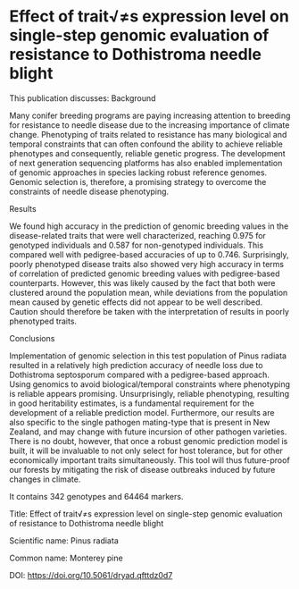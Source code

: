# Effect of trait√≠s expression level on single-step genomic evaluation of resistance to Dothistroma needle blight

This publication discusses: Background

Many conifer breeding programs are paying increasing attention to breeding for resistance to needle disease due to the increasing importance of climate change. Phenotyping of traits related to resistance has many biological and temporal constraints that can often confound the ability to achieve reliable phenotypes and consequently, reliable genetic progress. The development of next generation sequencing platforms has also enabled implementation of genomic approaches in species lacking robust reference genomes. Genomic selection is, therefore, a promising strategy to overcome the constraints of needle disease phenotyping.



Results

We found high accuracy in the prediction of genomic breeding values in the disease-related traits that were well characterized, reaching 0.975 for genotyped individuals and 0.587 for non-genotyped individuals. This compared well with pedigree-based accuracies of up to 0.746. Surprisingly, poorly phenotyped disease traits also showed very high accuracy in terms of correlation of predicted genomic breeding values with pedigree-based counterparts. However, this was likely caused by the fact that both were clustered around the population mean, while deviations from the population mean caused by genetic effects did not appear to be well described. Caution should therefore be taken with the interpretation of results in poorly phenotyped traits.



Conclusions

Implementation of genomic selection in this test population of Pinus radiata resulted in a relatively high prediction accuracy of needle loss due to Dothistroma septosporum compared with a pedigree-based approach. Using genomics to avoid biological/temporal constraints where phenotyping is reliable appears promising. Unsurprisingly, reliable phenotyping, resulting in good heritability estimates, is a fundamental requirement for the development of a reliable prediction model. Furthermore, our results are also specific to the single pathogen mating-type that is present in New Zealand, and may change with future incursion of other pathogen varieties. There is no doubt, however, that once a robust genomic prediction model is built, it will be invaluable to not only select for host tolerance, but for other economically important traits simultaneously. This tool will thus future-proof our forests by mitigating the risk of disease outbreaks induced by future changes in climate.

It contains 342 genotypes and 64464 markers.

Title: Effect of trait√≠s expression level on single-step genomic evaluation of resistance to Dothistroma needle blight

Scientific name: Pinus radiata

Common name: Monterey pine

DOI: https://doi.org/10.5061/dryad.qfttdz0d7


